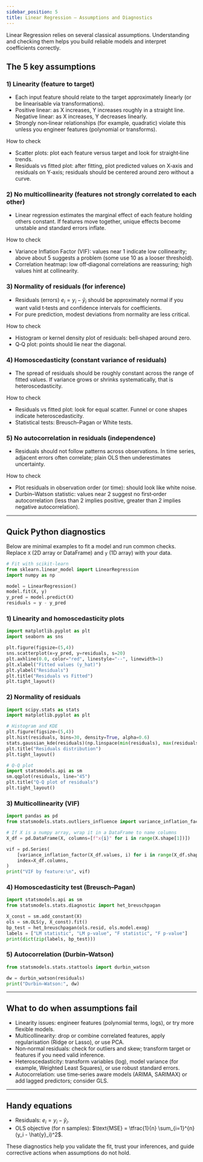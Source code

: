 ```yaml
---
sidebar_position: 5
title: Linear Regression — Assumptions and Diagnostics
---
```


Linear Regression relies on several classical assumptions. Understanding and checking them helps you build reliable models and interpret coefficients correctly.

## The 5 key assumptions

### 1) Linearity (feature to target)

- Each input feature should relate to the target approximately linearly (or be linearisable via transformations).
- Positive linear: as X increases, Y increases roughly in a straight line. Negative linear: as X increases, Y decreases linearly.
- Strongly non‑linear relationships (for example, quadratic) violate this unless you engineer features (polynomial or transforms).

How to check

- Scatter plots: plot each feature versus target and look for straight‑line trends.
- Residuals vs fitted plot: after fitting, plot predicted values on X‑axis and residuals on Y‑axis; residuals should be centered around zero without a curve.

### 2) No multicollinearity (features not strongly correlated to each other)

- Linear regression estimates the marginal effect of each feature holding others constant. If features move together, unique effects become unstable and standard errors inflate.

How to check

- Variance Inflation Factor (VIF): values near 1 indicate low collinearity; above about 5 suggests a problem (some use 10 as a looser threshold).
- Correlation heatmap: low off‑diagonal correlations are reassuring; high values hint at collinearity.

### 3) Normality of residuals (for inference)

- Residuals (errors) $e_i = y_i - \hat{y}_i$ should be approximately normal if you want valid t‑tests and confidence intervals for coefficients.
- For pure prediction, modest deviations from normality are less critical.

How to check

- Histogram or kernel density plot of residuals: bell‑shaped around zero.
- Q‑Q plot: points should lie near the diagonal.

### 4) Homoscedasticity (constant variance of residuals)

- The spread of residuals should be roughly constant across the range of fitted values. If variance grows or shrinks systematically, that is heteroscedasticity.

How to check

- Residuals vs fitted plot: look for equal scatter. Funnel or cone shapes indicate heteroscedasticity.
- Statistical tests: Breusch–Pagan or White tests.

### 5) No autocorrelation in residuals (independence)

- Residuals should not follow patterns across observations. In time series, adjacent errors often correlate; plain OLS then underestimates uncertainty.

How to check

- Plot residuals in observation order (or time): should look like white noise.
- Durbin–Watson statistic: values near 2 suggest no first‑order autocorrelation (less than 2 implies positive, greater than 2 implies negative autocorrelation).

---

## Quick Python diagnostics

Below are minimal examples to fit a model and run common checks. Replace `X` (2D array or DataFrame) and `y` (1D array) with your data.

```python
# Fit with scikit-learn
from sklearn.linear_model import LinearRegression
import numpy as np

model = LinearRegression()
model.fit(X, y)
y_pred = model.predict(X)
residuals = y - y_pred
```

### 1) Linearity and homoscedasticity plots

```python
import matplotlib.pyplot as plt
import seaborn as sns

plt.figure(figsize=(5,4))
sns.scatterplot(x=y_pred, y=residuals, s=20)
plt.axhline(0.0, color="red", linestyle="--", linewidth=1)
plt.xlabel("Fitted values (y_hat)")
plt.ylabel("Residuals")
plt.title("Residuals vs Fitted")
plt.tight_layout()
```

### 2) Normality of residuals

```python
import scipy.stats as stats
import matplotlib.pyplot as plt

# Histogram and KDE
plt.figure(figsize=(5,4))
plt.hist(residuals, bins=30, density=True, alpha=0.6)
stats.gaussian_kde(residuals)(np.linspace(min(residuals), max(residuals), 200))
plt.title("Residuals distribution")
plt.tight_layout()

# Q-Q plot
import statsmodels.api as sm
sm.qqplot(residuals, line="45")
plt.title("Q-Q plot of residuals")
plt.tight_layout()
```

### 3) Multicollinearity (VIF)

```python
import pandas as pd
from statsmodels.stats.outliers_influence import variance_inflation_factor

# If X is a numpy array, wrap it in a DataFrame to name columns
X_df = pd.DataFrame(X, columns=[f"x{i}" for i in range(X.shape[1])])

vif = pd.Series(
	[variance_inflation_factor(X_df.values, i) for i in range(X_df.shape[1])],
	index=X_df.columns,
)
print("VIF by feature:\n", vif)
```

### 4) Homoscedasticity test (Breusch–Pagan)

```python
import statsmodels.api as sm
from statsmodels.stats.diagnostic import het_breuschpagan

X_const = sm.add_constant(X)
ols = sm.OLS(y, X_const).fit()
bp_test = het_breuschpagan(ols.resid, ols.model.exog)
labels = ["LM statistic", "LM p-value", "F statistic", "F p-value"]
print(dict(zip(labels, bp_test)))
```

### 5) Autocorrelation (Durbin–Watson)

```python
from statsmodels.stats.stattools import durbin_watson

dw = durbin_watson(residuals)
print("Durbin–Watson:", dw)
```

---

## What to do when assumptions fail

- Linearity issues: engineer features (polynomial terms, logs), or try more flexible models.
- Multicollinearity: drop or combine correlated features, apply regularisation (Ridge or Lasso), or use PCA.
- Non‑normal residuals: check for outliers and skew; transform target or features if you need valid inference.
- Heteroscedasticity: transform variables (log), model variance (for example, Weighted Least Squares), or use robust standard errors.
- Autocorrelation: use time‑series aware models (ARIMA, SARIMAX) or add lagged predictors; consider GLS.

---

## Handy equations

- Residuals: $e_i = y_i - \hat{y}_i$.
- OLS objective (for n samples): $\text{MSE} = \tfrac{1}{n} \sum_{i=1}^{n} (y_i - \hat{y}_i)^2$.

These diagnostics help you validate the fit, trust your inferences, and guide corrective actions when assumptions do not hold.

